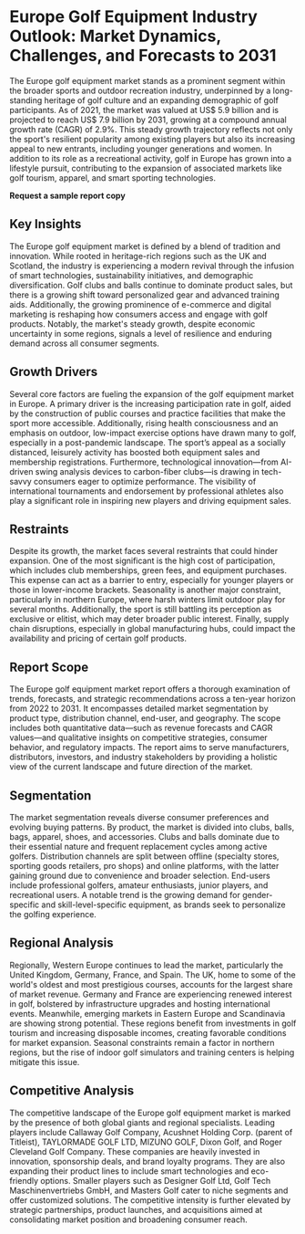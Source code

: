 
# Europe Golf Equipment Industry Outlook: Market Dynamics, Challenges, and Forecasts to 2031

The Europe golf equipment market stands as a prominent segment within the broader sports and outdoor recreation industry, underpinned by a long-standing heritage of golf culture and an expanding demographic of golf participants. As of 2021, the market was valued at US$ 5.9 billion and is projected to reach US$ 7.9 billion by 2031, growing at a compound annual growth rate (CAGR) of 2.9%. This steady growth trajectory reflects not only the sport's resilient popularity among existing players but also its increasing appeal to new entrants, including younger generations and women. In addition to its role as a recreational activity, golf in Europe has grown into a lifestyle pursuit, contributing to the expansion of associated markets like golf tourism, apparel, and smart sporting technologies.

**Request a sample report copy**

## Key Insights

The Europe golf equipment market is defined by a blend of tradition and innovation. While rooted in heritage-rich regions such as the UK and Scotland, the industry is experiencing a modern revival through the infusion of smart technologies, sustainability initiatives, and demographic diversification. Golf clubs and balls continue to dominate product sales, but there is a growing shift toward personalized gear and advanced training aids. Additionally, the growing prominence of e-commerce and digital marketing is reshaping how consumers access and engage with golf products. Notably, the market's steady growth, despite economic uncertainty in some regions, signals a level of resilience and enduring demand across all consumer segments.

## Growth Drivers

Several core factors are fueling the expansion of the golf equipment market in Europe. A primary driver is the increasing participation rate in golf, aided by the construction of public courses and practice facilities that make the sport more accessible. Additionally, rising health consciousness and an emphasis on outdoor, low-impact exercise options have drawn many to golf, especially in a post-pandemic landscape. The sport’s appeal as a socially distanced, leisurely activity has boosted both equipment sales and membership registrations. Furthermore, technological innovation—from AI-driven swing analysis devices to carbon-fiber clubs—is drawing in tech-savvy consumers eager to optimize performance. The visibility of international tournaments and endorsement by professional athletes also play a significant role in inspiring new players and driving equipment sales.

## Restraints

Despite its growth, the market faces several restraints that could hinder expansion. One of the most significant is the high cost of participation, which includes club memberships, green fees, and equipment purchases. This expense can act as a barrier to entry, especially for younger players or those in lower-income brackets. Seasonality is another major constraint, particularly in northern Europe, where harsh winters limit outdoor play for several months. Additionally, the sport is still battling its perception as exclusive or elitist, which may deter broader public interest. Finally, supply chain disruptions, especially in global manufacturing hubs, could impact the availability and pricing of certain golf products.

## Report Scope

The Europe golf equipment market report offers a thorough examination of trends, forecasts, and strategic recommendations across a ten-year horizon from 2022 to 2031. It encompasses detailed market segmentation by product type, distribution channel, end-user, and geography. The scope includes both quantitative data—such as revenue forecasts and CAGR values—and qualitative insights on competitive strategies, consumer behavior, and regulatory impacts. The report aims to serve manufacturers, distributors, investors, and industry stakeholders by providing a holistic view of the current landscape and future direction of the market.

## Segmentation

The market segmentation reveals diverse consumer preferences and evolving buying patterns. By product, the market is divided into clubs, balls, bags, apparel, shoes, and accessories. Clubs and balls dominate due to their essential nature and frequent replacement cycles among active golfers. Distribution channels are split between offline (specialty stores, sporting goods retailers, pro shops) and online platforms, with the latter gaining ground due to convenience and broader selection. End-users include professional golfers, amateur enthusiasts, junior players, and recreational users. A notable trend is the growing demand for gender-specific and skill-level-specific equipment, as brands seek to personalize the golfing experience.

## Regional Analysis

Regionally, Western Europe continues to lead the market, particularly the United Kingdom, Germany, France, and Spain. The UK, home to some of the world's oldest and most prestigious courses, accounts for the largest share of market revenue. Germany and France are experiencing renewed interest in golf, bolstered by infrastructure upgrades and hosting international events. Meanwhile, emerging markets in Eastern Europe and Scandinavia are showing strong potential. These regions benefit from investments in golf tourism and increasing disposable incomes, creating favorable conditions for market expansion. Seasonal constraints remain a factor in northern regions, but the rise of indoor golf simulators and training centers is helping mitigate this issue.

## Competitive Analysis

The competitive landscape of the Europe golf equipment market is marked by the presence of both global giants and regional specialists. Leading players include Callaway Golf Company, Acushnet Holding Corp. (parent of Titleist), TAYLORMADE GOLF LTD, MIZUNO GOLF, Dixon Golf, and Roger Cleveland Golf Company. These companies are heavily invested in innovation, sponsorship deals, and brand loyalty programs. They are also expanding their product lines to include smart technologies and eco-friendly options. Smaller players such as Designer Golf Ltd, Golf Tech Maschinenvertriebs GmbH, and Masters Golf cater to niche segments and offer customized solutions. The competitive intensity is further elevated by strategic partnerships, product launches, and acquisitions aimed at consolidating market position and broadening consumer reach.
